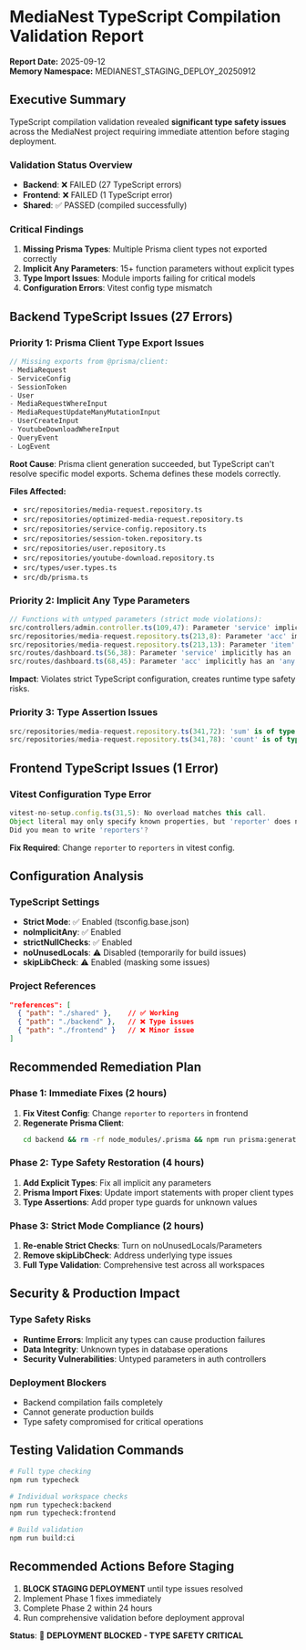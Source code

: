 # MediaNest TypeScript Compilation Validation Report
**Report Date:** 2025-09-12  
**Memory Namespace:** MEDIANEST_STAGING_DEPLOY_20250912

## Executive Summary

TypeScript compilation validation revealed **significant type safety issues** across the MediaNest project requiring immediate attention before staging deployment.

### Validation Status Overview
- **Backend**: ❌ FAILED (27 TypeScript errors)
- **Frontend**: ❌ FAILED (1 TypeScript error) 
- **Shared**: ✅ PASSED (compiled successfully)

### Critical Findings
1. **Missing Prisma Types**: Multiple Prisma client types not exported correctly
2. **Implicit Any Parameters**: 15+ function parameters without explicit types
3. **Type Import Issues**: Module imports failing for critical models
4. **Configuration Errors**: Vitest config type mismatch

## Backend TypeScript Issues (27 Errors)

### **Priority 1: Prisma Client Type Export Issues**
```typescript
// Missing exports from @prisma/client:
- MediaRequest
- ServiceConfig  
- SessionToken
- User
- MediaRequestWhereInput
- MediaRequestUpdateManyMutationInput
- UserCreateInput
- YoutubeDownloadWhereInput
- QueryEvent
- LogEvent
```

**Root Cause**: Prisma client generation succeeded, but TypeScript can't resolve specific model exports. Schema defines these models correctly.

**Files Affected:**
- `src/repositories/media-request.repository.ts`
- `src/repositories/optimized-media-request.repository.ts`
- `src/repositories/service-config.repository.ts`
- `src/repositories/session-token.repository.ts`
- `src/repositories/user.repository.ts`
- `src/repositories/youtube-download.repository.ts`
- `src/types/user.types.ts`
- `src/db/prisma.ts`

### **Priority 2: Implicit Any Type Parameters**
```typescript
// Functions with untyped parameters (strict mode violations):
src/controllers/admin.controller.ts(109,47): Parameter 'service' implicitly has an 'any' type
src/repositories/media-request.repository.ts(213,8): Parameter 'acc' implicitly has an 'any' type
src/repositories/media-request.repository.ts(213,13): Parameter 'item' implicitly has an 'any' type
src/routes/dashboard.ts(56,38): Parameter 'service' implicitly has an 'any' type
src/routes/dashboard.ts(68,45): Parameter 'acc' implicitly has an 'any' type
```

**Impact**: Violates strict TypeScript configuration, creates runtime type safety risks.

### **Priority 3: Type Assertion Issues**
```typescript
src/repositories/media-request.repository.ts(341,72): 'sum' is of type 'unknown'
src/repositories/media-request.repository.ts(341,78): 'count' is of type 'unknown'
```

## Frontend TypeScript Issues (1 Error)

### **Vitest Configuration Type Error**
```typescript
vitest-no-setup.config.ts(31,5): No overload matches this call.
Object literal may only specify known properties, but 'reporter' does not exist in type 'InlineConfig'. 
Did you mean to write 'reporters'?
```

**Fix Required**: Change `reporter` to `reporters` in vitest config.

## Configuration Analysis

### TypeScript Settings
- **Strict Mode**: ✅ Enabled (tsconfig.base.json)
- **noImplicitAny**: ✅ Enabled
- **strictNullChecks**: ✅ Enabled
- **noUnusedLocals**: ⚠️ Disabled (temporarily for build issues)
- **skipLibCheck**: ⚠️ Enabled (masking some issues)

### Project References
```json
"references": [
  { "path": "./shared" },    // ✅ Working
  { "path": "./backend" },   // ❌ Type issues
  { "path": "./frontend" }   // ❌ Minor issue
]
```

## Recommended Remediation Plan

### **Phase 1: Immediate Fixes (2 hours)**
1. **Fix Vitest Config**: Change `reporter` to `reporters` in frontend
2. **Regenerate Prisma Client**: 
   ```bash
   cd backend && rm -rf node_modules/.prisma && npm run prisma:generate
   ```

### **Phase 2: Type Safety Restoration (4 hours)**
1. **Add Explicit Types**: Fix all implicit any parameters
2. **Prisma Import Fixes**: Update import statements with proper client types
3. **Type Assertions**: Add proper type guards for unknown values

### **Phase 3: Strict Mode Compliance (2 hours)**  
1. **Re-enable Strict Checks**: Turn on noUnusedLocals/Parameters
2. **Remove skipLibCheck**: Address underlying type issues
3. **Full Type Validation**: Comprehensive test across all workspaces

## Security & Production Impact

### **Type Safety Risks**
- **Runtime Errors**: Implicit any types can cause production failures
- **Data Integrity**: Unknown types in database operations
- **Security Vulnerabilities**: Untyped parameters in auth controllers

### **Deployment Blockers**
- Backend compilation fails completely
- Cannot generate production builds
- Type safety compromised for critical operations

## Testing Validation Commands

```bash
# Full type checking
npm run typecheck

# Individual workspace checks  
npm run typecheck:backend
npm run typecheck:frontend

# Build validation
npm run build:ci
```

## Recommended Actions Before Staging

1. **BLOCK STAGING DEPLOYMENT** until type issues resolved
2. Implement Phase 1 fixes immediately 
3. Complete Phase 2 within 24 hours
4. Run comprehensive validation before deployment approval

**Status**: 🔴 **DEPLOYMENT BLOCKED - TYPE SAFETY CRITICAL**